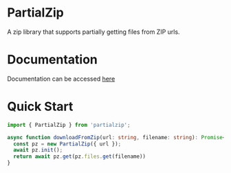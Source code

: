 # PartialZip

A zip library that supports partially getting files from ZIP urls.

# Documentation
Documentation can be accessed [here](https://1conan.github.io/node-partialzip/)

# Quick Start
```ts
import { PartialZip } from 'partialzip';

async function downloadFromZip(url: string, filename: string): Promise<Buffer> {
  const pz = new PartialZip({ url });
  await pz.init();
  return await pz.get(pz.files.get(filename))
}
```
